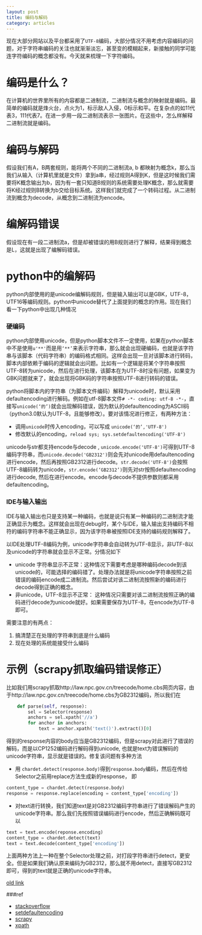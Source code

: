```yaml
---
layout: post
title: 编码与解码
category: articles
---
```


现在大部分网站以及平台都采用了`UTF-8`编码，大部分情况不用考虑内容编码的问题，对于字符串编码的关注也就渐渐淡忘，甚至变的模糊起来，新接触的同学可能连字符编码的概念都没有。今天就来梳理一下字符编码。

# 编码是什么？

在计算机的世界里所有的内容都是二进制流，二进制流与概念的映射就是编码。最简单的编码就是烽火台，点火为1，标示敌人入侵，0标示和平。在复杂点的如11代表3，111代表7。在进一步用一段二进制流表示一张图片。在这些中，怎么样解释二进制流就是编码。

# 编码与解码

假设我们有A，B两套规则，能将两个不同的二进制流a, b 都映射为概念k，那么当我们从输入（计算机里就是文件）拿到a串，经过规则A得到K，但是这时候我们需要将K概念输出为b，因为有一套只知道B规则的系统需要处理K概念，那么就需要将K经过规则B转换为b交给目标系统。这样我们就完成了一个转码过程。从二进制流到概念为decode，从概念到二进制流为encode。

# 编解码错误

假设现在有一段二进制流a，但是却被错误的用B规则进行了解释，结果得到概念是L，这就是出现了编解码错误。


# python中的编解码

python内部使用的是unicode编解码规则，但是输入输出可以是GBK，UTF-8，UTF16等编码规则。python中unicode替代了上面提到的概念的作用。现在我们看一下python中出现几种情况

### 硬编码

python内部使用unicode，但是python脚本文件不一定使用，如果在python脚本中不是使用`u'**'`而是用`‘**’`来表示字符串，那么就会出现硬编码，也就是该字符串与该脚本（代码字符串）的编码格式相同。这样会出现一旦对该脚本进行转码，脚本内部依赖于编码的逻辑就会出问题。比如有一个逻辑是将某个字符串按照UTF-8转为unicode，然后在进行处理，该脚本在为UTF-8时没有问题，如果变为GBK问题就来了，就会出现将GBK码的字符串按照UTF-8进行转码的错误。

python将脚本内的字符串（为脚本文件编码）解释为unicode时，默认采用defaultencoding进行解码。例如在utf-8脚本文件`# -*- coding: utf-8 -*-`，直接写`unicode(‘的’)`就会出现解码错误，因为默认的defaultencoding为ASCII码（python3.0默认为UTF-8，且能够修改）。要对该情况进行修正，有两种方法：

* 调用`unicode`时传入encoding，可以写成 `unicode(‘的’,'UTF-8')`
* 修改默认的encoding，`reload sys; sys.setdefaultencoding('UTF-8')`

unicode与str都支持encode与decode	, `unicode.encode('UTF-8')`可得到UTF-8编码字符串，而`unicode.decode('GB2312')`则会先对unicode用defaultencoding进行encode，然后再按照GB2312进行decode。`str.decode('UTF-8')`会按照UTF-8编码转为unicode，`str.encode(‘GB2312’)`则先对str按照defaultencoding进行decode, 然后在进行encode。encode与decode不提供参数则都采用defaultencoding。

### IDE与输入输出

IDE与输入输出也只是支持某一种编码，也就是说只有某一种编码的二进制流才能正确显示为概念。这样就会出现在debug时，某个与IDE，输入输出支持编码不相符的编码字符串不能正确显示，因为该字符串被按照IDE支持的编码规则解释了。

以IDE处理UTF-8编码为例，unicode字符串会自动转为UTF-8显示，非UTF-8以及unicode的字符串就会显示不正常。分情况如下

* unicode 字符串显示不正常：这种情况下需要考虑是哪种编码decode到该unicode的，可能选择的编码错了。处理办法就是将unicode字符串按照之前错误的编码encode成二进制流。然后尝试对该二进制流按照新的编码进行decode得到正确的概念。
* 非unicode，UTF-8显示不正常： 这种情况只需要对该二进制流按照正确的编码进行decode为unicode就好。如果需要保存为UTF-8，在encode为UTF-8即可。

需要注意的有两点：

1. 搞清楚正在处理的字符串到底是什么编码
2. 现在处理的系统能接受什么编码


# 示例（scrapy抓取编码错误修正）

比如我们用scrapy抓取http://law.npc.gov.cn/treecode/home.cbs网页内容，由于http://law.npc.gov.cn/treecode/home.cbs为GB2312编码，所以我们在

```python
	def parse(self, response):
		sel = Selector(response)
		anchors = sel.xpath('//a')
		for anchor in anchors:
			text = anchor.xpath('text()').extract()[0]
```

得到的response内容的body应当是GB2312编码，但是scrapy对此进行了错误的解码，而是以CP1252编码进行解码得到unicode, 也就是text为错误解码的unicode字符串，显示就是错误的。修复该问题有多种方法

* 用 `chardet.detect(response.body)`得到`response.body`编码，然后在传给Selector之前用replace方法生成新的response， 即

```python
content_type = chardet.detect(response.body)
response = response.replace(encoding = content_type['encoding'])
```

* 对text进行转换，我们知道text是对GB2312编码字符串进行了错误解码产生的unicode字符串。那么我们先按照错误编码进行encode，然后正确解码既可以

```python
text = text.encode(reponse.encoding)
content_type = chardet.detect(text)
text = text.decode(content_type['encoding'])
```

上面两种方法上一种在整个Selector处理之前，对打段字符串进行detect，更安全。但是如果我们确认原来编码为GB2312，那么就不用detect，直接写GB2312即可，得到的text就是正确的unicode字符串。




[old link](http://tomorrow-also-bad.blog.163.com/blog/static/203002244201302683435496)

###ref

* [stackoverflow](http://stackoverflow.com/questions/3828723/why-we-need-sys-setdefaultencodingutf-8-in-a-py-script)
* [setdefaultencoding](http://www.ianbicking.org/illusive-setdefaultencoding.html)
* [scrapy](http://scrapy-chs.readthedocs.org/)
* [xpath](http://www.w3school.com.cn/xpath/xpath_syntax.asp)





